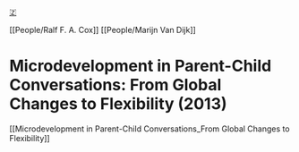 [🇿](zotero://select/library/items/HEPN76QZ)

[[People/Ralf F. A. Cox]] [[People/Marijn Van Dijk]] 
# Microdevelopment in Parent-Child Conversations: From Global Changes to Flexibility (2013)

[[Microdevelopment in Parent-Child Conversations_From Global Changes to Flexibility]]

